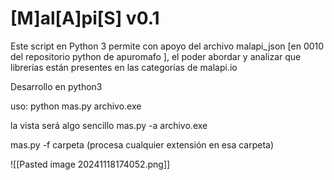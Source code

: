 # [M]al[A]pi[S] v0.1

Este script en Python 3 permite con apoyo del archivo malapi_json [en 0010  del repositorio python de apuromafo ], el poder abordar y analizar que librerías están presentes en las categorías de malapi.io 

Desarrollo en python3

uso:
python mas.py archivo.exe 

la vista será algo sencillo
mas.py -a archivo.exe

mas.py -f carpeta (procesa cualquier extensión en esa carpeta)

![[Pasted image 20241118174052.png]]








